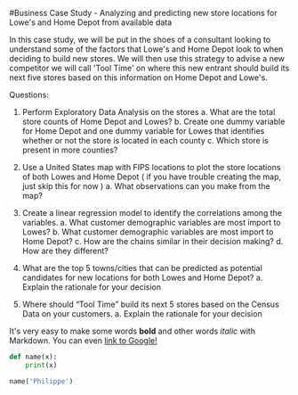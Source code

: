 #Business Case Study - Analyzing and predicting new store locations for Lowe's and Home Depot from available data 

In this case study, we will be put in the shoes of a consultant looking to understand some of the factors that Lowe's and Home Depot look to when deciding to build new stores. We will then use this strategy to advise a new competitor we will call 'Tool Time' on where this new entrant should build its next five stores based on this information on Home Depot and Lowe's.


Questions:
1. Perform Exploratory Data Analysis on the stores
	a. What are the total store counts of Home Depot and Lowes?
	b. Create one dummy variable for Home Depot and one dummy variable for Lowes
that identifies whether or not the store is located in each county
	c. Which store is present in more counties?

1. Use a United States map with FIPS locations to plot the store locations of both Lowes
and Home Depot ( if you have trouble creating the map, just skip this for now )
	a. What observations can you make from the map?

1. Create a linear regression model to identify the correlations among the variables.
	a. What customer demographic variables are most import to Lowes?
	b. What customer demographic variables are most import to Home Depot?
	c. How are the chains similar in their decision making?
	d. How are they different?

1. What are the top 5 towns/cities that can be predicted as potential candidates for new
locations for both Lowes and Home Depot?
	a. Explain the rationale for your decision

1. Where should “Tool Time” build its next 5 stores based on the Census Data on your
customers.
	a. Explain the rationale for your decision





It's very easy to make some words **bold** and other words *italic* with Markdown. You can even [link to Google!](http://google.com)


```python
def name(x):
	print(x)

name('Philippe')
```